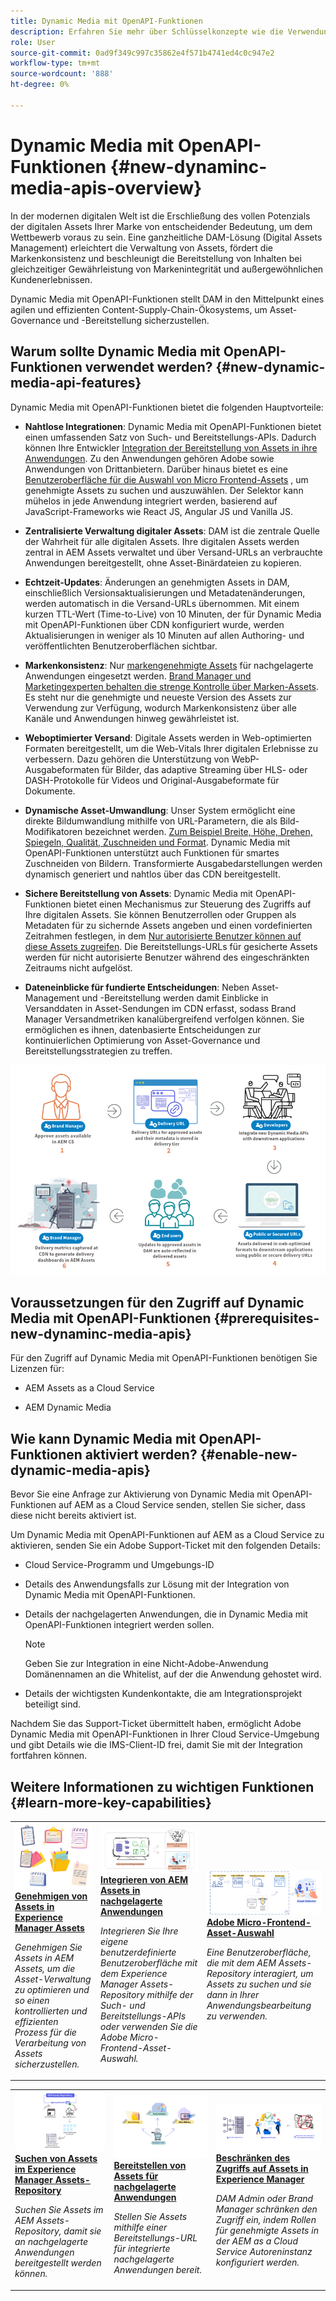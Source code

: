 ```yaml
---
title: Dynamic Media mit OpenAPI-Funktionen
description: Erfahren Sie mehr über Schlüsselkonzepte wie die Verwendung von Dynamic Media mit OpenAPI-Funktionen und die Aktivierung.
role: User
source-git-commit: 0ad9f349c997c35862e4f571b4741ed4c0c947e2
workflow-type: tm+mt
source-wordcount: '888'
ht-degree: 0%

---
```


# Dynamic Media mit OpenAPI-Funktionen {#new-dynaminc-media-apis-overview}

In der modernen digitalen Welt ist die Erschließung des vollen Potenzials der digitalen Assets Ihrer Marke von entscheidender Bedeutung, um dem Wettbewerb voraus zu sein. Eine ganzheitliche DAM-Lösung (Digital Assets Management) erleichtert die Verwaltung von Assets, fördert die Markenkonsistenz und beschleunigt die Bereitstellung von Inhalten bei gleichzeitiger Gewährleistung von Markenintegrität und außergewöhnlichen Kundenerlebnissen.

Dynamic Media mit OpenAPI-Funktionen stellt DAM in den Mittelpunkt eines agilen und effizienten Content-Supply-Chain-Ökosystems, um Asset-Governance und -Bereitstellung sicherzustellen.

## Warum sollte Dynamic Media mit OpenAPI-Funktionen verwendet werden? {#new-dynamic-media-api-features}

Dynamic Media mit OpenAPI-Funktionen bietet die folgenden Hauptvorteile:

* **Nahtlose Integrationen**: Dynamic Media mit OpenAPI-Funktionen bietet einen umfassenden Satz von Such- und Bereitstellungs-APIs. Dadurch können Ihre Entwickler [Integration der Bereitstellung von Assets in ihre Anwendungen](/help/assets/integrate-new-dynamic-media-apis.md). Zu den Anwendungen gehören Adobe sowie Anwendungen von Drittanbietern. Darüber hinaus bietet es eine [Benutzeroberfläche für die Auswahl von Micro Frontend-Assets](/help/assets/asset-selector.md) , um genehmigte Assets zu suchen und auszuwählen. Der Selektor kann mühelos in jede Anwendung integriert werden, basierend auf JavaScript-Frameworks wie React JS, Angular JS und Vanilla JS.

* **Zentralisierte Verwaltung digitaler Assets**: DAM ist die zentrale Quelle der Wahrheit für alle digitalen Assets. Ihre digitalen Assets werden zentral in AEM Assets verwaltet und über Versand-URLs an verbrauchte Anwendungen bereitgestellt, ohne Asset-Binärdateien zu kopieren.

* **Echtzeit-Updates**: Änderungen an genehmigten Assets in DAM, einschließlich Versionsaktualisierungen und Metadatenänderungen, werden automatisch in die Versand-URLs übernommen. Mit einem kurzen TTL-Wert (Time-to-Live) von 10 Minuten, der für Dynamic Media mit OpenAPI-Funktionen über CDN konfiguriert wurde, werden Aktualisierungen in weniger als 10 Minuten auf allen Authoring- und veröffentlichten Benutzeroberflächen sichtbar.

* **Markenkonsistenz**: Nur [markengenehmigte Assets](/help/assets/approved-assets.md) für nachgelagerte Anwendungen eingesetzt werden. [Brand Manager und Marketingexperten behalten die strenge Kontrolle über Marken-Assets](/help/assets/restrict-assets-delivery.md). Es steht nur die genehmigte und neueste Version des Assets zur Verwendung zur Verfügung, wodurch Markenkonsistenz über alle Kanäle und Anwendungen hinweg gewährleistet ist.

* **Weboptimierter Versand**: Digitale Assets werden in Web-optimierten Formaten bereitgestellt, um die Web-Vitals Ihrer digitalen Erlebnisse zu verbessern. Dazu gehören die Unterstützung von WebP-Ausgabeformaten für Bilder, das adaptive Streaming über HLS- oder DASH-Protokolle für Videos und Original-Ausgabeformate für Dokumente.

* **Dynamische Asset-Umwandlung**: Unser System ermöglicht eine direkte Bildumwandlung mithilfe von URL-Parametern, die als Bild-Modifikatoren bezeichnet werden. [Zum Beispiel Breite, Höhe, Drehen, Spiegeln, Qualität, Zuschneiden und Format](/help/assets/deliver-assets-apis.md). Dynamic Media mit OpenAPI-Funktionen unterstützt auch Funktionen für smartes Zuschneiden von Bildern. Transformierte Ausgabedarstellungen werden dynamisch generiert und nahtlos über das CDN bereitgestellt.

* **Sichere Bereitstellung von Assets**: Dynamic Media mit OpenAPI-Funktionen bietet einen Mechanismus zur Steuerung des Zugriffs auf Ihre digitalen Assets. Sie können Benutzerrollen oder Gruppen als Metadaten für zu sichernde Assets angeben und einen vordefinierten Zeitrahmen festlegen, in dem [Nur autorisierte Benutzer können auf diese Assets zugreifen](/help/assets/restrict-assets-delivery.md). Die Bereitstellungs-URLs für gesicherte Assets werden für nicht autorisierte Benutzer während des eingeschränkten Zeitraums nicht aufgelöst.

* **Dateneinblicke für fundierte Entscheidungen**: Neben Asset-Management und -Bereitstellung werden damit Einblicke in Versanddaten in Asset-Sendungen im CDN erfasst, sodass Brand Manager Versandmetriken kanalübergreifend verfolgen können. Sie ermöglichen es ihnen, datenbasierte Entscheidungen zur kontinuierlichen Optimierung von Asset-Governance und Bereitstellungsstrategien zu treffen.

![Neues Dynamic Media-Datenflussdiagramm](assets/dm-openapi-dfd.png)

## Voraussetzungen für den Zugriff auf Dynamic Media mit OpenAPI-Funktionen {#prerequisites-new-dynaminc-media-apis}

Für den Zugriff auf Dynamic Media mit OpenAPI-Funktionen benötigen Sie Lizenzen für:

* AEM Assets as a Cloud Service

* AEM Dynamic Media

## Wie kann Dynamic Media mit OpenAPI-Funktionen aktiviert werden? {#enable-new-dynamic-media-apis}

Bevor Sie eine Anfrage zur Aktivierung von Dynamic Media mit OpenAPI-Funktionen auf AEM as a Cloud Service senden, stellen Sie sicher, dass diese nicht bereits aktiviert ist.

Um Dynamic Media mit OpenAPI-Funktionen auf AEM as a Cloud Service zu aktivieren, senden Sie ein Adobe Support-Ticket mit den folgenden Details:

* Cloud Service-Programm und Umgebungs-ID

* Details des Anwendungsfalls zur Lösung mit der Integration von Dynamic Media mit OpenAPI-Funktionen.

* Details der nachgelagerten Anwendungen, die in Dynamic Media mit OpenAPI-Funktionen integriert werden sollen.

  >[!NOTE]
  >
  > Geben Sie zur Integration in eine Nicht-Adobe-Anwendung Domänennamen an die Whitelist, auf der die Anwendung gehostet wird.

* Details der wichtigsten Kundenkontakte, die am Integrationsprojekt beteiligt sind.

Nachdem Sie das Support-Ticket übermittelt haben, ermöglicht Adobe Dynamic Media mit OpenAPI-Funktionen in Ihrer Cloud Service-Umgebung und gibt Details wie die IMS-Client-ID frei, damit Sie mit der Integration fortfahren können.

## Weitere Informationen zu wichtigen Funktionen {#learn-more-key-capabilities}

<table>
<td>
   <a href="/help/assets/approved-assets.md">
   <img alt="Genehmigen von Assets in Experience Manager Assets" src="./assets/approved-assets.jpeg" />
   </a>
   <div>
      <a href="/help/assets/approved-assets.md">
      <strong>Genehmigen von Assets in Experience Manager Assets</strong>
      </a>
   </div>
   <p>
      <em>Genehmigen Sie Assets in AEM Assets, um die Asset-Verwaltung zu optimieren und so einen kontrollierten und effizienten Prozess für die Verarbeitung von Assets sicherzustellen.</em>
   </p>
</td>
<td>
   <a href="/help/assets/integrate-new-dynamic-media-apis.md">
   <img alt="Integrieren von AEM Assets in nachgelagerte Anwendungen" src="./assets/asset-selector-integration.png" />
   </a>
   <div>
      <a href="/help/assets/integrate-new-dynamic-media-apis.md">
      <strong>Integrieren von AEM Assets in nachgelagerte Anwendungen</strong>
      </a>
   </div>
   <p>
      <em>Integrieren Sie Ihre eigene benutzerdefinierte Benutzeroberfläche mit dem Experience Manager Assets-Repository mithilfe der Such- und Bereitstellungs-APIs oder verwenden Sie die Adobe Micro-Frontend-Asset-Auswahl.</em>
   </p>
</td>
<td>
   <a href="/help/assets/asset-selector.md">
   <img alt="Adobe Asset-Auswahl" src="./assets/asset-selector-prereqs.png" />
   </a>
   <div>
      <a href="/help/assets/asset-selector.md">
      <strong>Adobe Micro-Frontend-Asset-Auswahl</strong>
      </a>
   </div>
   <p>
      <em>Eine Benutzeroberfläche, die mit dem AEM Assets-Repository interagiert, um Assets zu suchen und sie dann in Ihrer Anwendungsbearbeitung zu verwenden.</em>
   </p>
</td>
</table>
<table>
<td>
   <a href="/help/assets/search-assets-api.md">
   <img alt="Suchen nach Assets Experience Manager Assets Repository" src="./assets/search-assets-api-overview.png" />
   </a>
   <div>
      <a href="/help/assets/search-assets-api.md">
      <strong>Suchen von Assets im Experience Manager Assets-Repository</strong>
      </a>
   </div>
   <p>
      <em>Suchen Sie Assets im AEM Assets-Repository, damit sie an nachgelagerte Anwendungen bereitgestellt werden können.</em>
   </p>
</td>
<td>
   <a href="/help/assets/deliver-assets-apis.md">
   <img alt="Bereitstellen von Assets für nachgelagerte Anwendungen" src="./assets/delivery-url.png" />
   </a>
   <div>
      <a href="/help/assets/deliver-assets-apis.md">
      <strong>Bereitstellen von Assets für nachgelagerte Anwendungen</strong>
      </a>
   </div>
   <p>
      <em>Stellen Sie Assets mithilfe einer Bereitstellungs-URL für integrierte nachgelagerte Anwendungen bereit.</em>
   </p>
</td>
<td>
   <a href="/help/assets/restrict-assets-delivery.md">
   <img alt="Beschränken des Zugriffs auf Assets in Experience Manager" src="./assets/restricted-access.png" />
   </a>
   <div>
      <a href="/help/assets/restrict-assets-delivery.md">
      <strong>Beschränken des Zugriffs auf Assets in Experience Manager</strong>
      </a>
   </div>
   <p>
      <em> DAM Admin oder Brand Manager schränken den Zugriff ein, indem Rollen für genehmigte Assets in der AEM as a Cloud Service Autoreninstanz konfiguriert werden.</em>
   </p>
</td>
</table>

